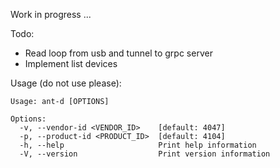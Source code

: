 Work in progress ...

Todo:
- Read loop from usb and tunnel to grpc server
- Implement list devices

Usage (do not use please):

````
Usage: ant-d [OPTIONS]

Options:
  -v, --vendor-id <VENDOR_ID>    [default: 4047]
  -p, --product-id <PRODUCT_ID>  [default: 4104]
  -h, --help                     Print help information
  -V, --version                  Print version information
````